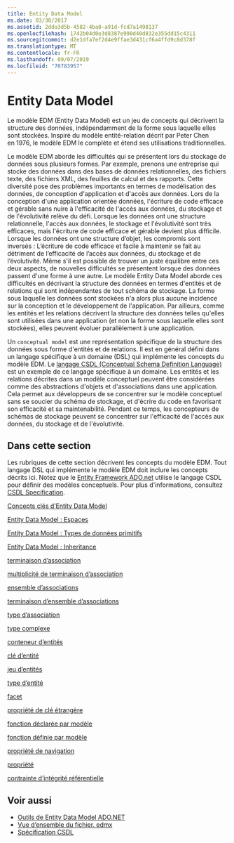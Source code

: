 ```yaml
---
title: Entity Data Model
ms.date: 03/30/2017
ms.assetid: 2dda3d5b-4582-4ba0-a91d-fcd7a1498137
ms.openlocfilehash: 1742b04d0e3d8387e990d40d832e355dd15c4311
ms.sourcegitcommit: d2e1dfa7ef2d4e9ffae3d431cf6a4ffd9c8d378f
ms.translationtype: MT
ms.contentlocale: fr-FR
ms.lasthandoff: 09/07/2019
ms.locfileid: "70783957"
---
```

# <a name="entity-data-model"></a>Entity Data Model
Le modèle EDM (Entity Data Model) est un jeu de concepts qui décrivent la structure des données, indépendamment de la forme sous laquelle elles sont stockées. Inspiré du modèle entité-relation décrit par Peter Chen en 1976, le modèle EDM le complète et étend ses utilisations traditionnelles.  
  
 Le modèle EDM aborde les difficultés qui se présentent lors du stockage de données sous plusieurs formes. Par exemple, prenons une entreprise qui stocke des données dans des bases de données relationnelles, des fichiers texte, des fichiers XML, des feuilles de calcul et des rapports. Cette diversité pose des problèmes importants en termes de modélisation des données, de conception d'application et d'accès aux données. Lors de la conception d'une application orientée données, l'écriture de code efficace et gérable sans nuire à l'efficacité de l'accès aux données, du stockage et de l'évolutivité relève du défi. Lorsque les données ont une structure relationnelle, l'accès aux données, le stockage et l'évolutivité sont très efficaces, mais l'écriture de code efficace et gérable devient plus difficile. Lorsque les données ont une structure d’objet, les compromis sont inversés : L’écriture de code efficace et facile à maintenir se fait au détriment de l’efficacité de l’accès aux données, du stockage et de l’évolutivité. Même s'il est possible de trouver un juste équilibre entre ces deux aspects, de nouvelles difficultés se présentent lorsque des données passent d'une forme à une autre. Le modèle Entity Data Model aborde ces difficultés en décrivant la structure des données en termes d'entités et de relations qui sont indépendantes de tout schéma de stockage. La forme sous laquelle les données sont stockées n'a alors plus aucune incidence sur la conception et le développement de l'application. Par ailleurs, comme les entités et les relations décrivent la structure des données telles qu'elles sont utilisées dans une application (et non la forme sous laquelle elles sont stockées), elles peuvent évoluer parallèlement à une application.  
  
 Un `conceptual model` est une représentation spécifique de la structure des données sous forme d'entités et de relations. Il est en général défini dans un langage spécifique à un domaine (DSL) qui implémente les concepts du modèle EDM. Le [langage CSDL (Conceptual Schema Definition Language)](./ef/language-reference/csdl-specification.md) est un exemple de ce langage spécifique à un domaine. Les entités et les relations décrites dans un modèle conceptuel peuvent être considérées comme des abstractions d'objets et d'associations dans une application. Cela permet aux développeurs de se concentrer sur le modèle conceptuel sans se soucier du schéma de stockage, et d'écrire du code en favorisant son efficacité et sa maintenabilité. Pendant ce temps, les concepteurs de schémas de stockage peuvent se concentrer sur l'efficacité de l'accès aux données, du stockage et de l'évolutivité.  
  
## <a name="in-this-section"></a>Dans cette section  
 Les rubriques de cette section décrivent les concepts du modèle EDM. Tout langage DSL qui implémente le modèle EDM doit inclure les concepts décrits ici. Notez que le [Entity Framework ADO.net](./ef/index.md) utilise le langage CSDL pour définir des modèles conceptuels. Pour plus d'informations, consultez [CSDL Specification](./ef/language-reference/csdl-specification.md).  
  
 [Concepts clés d’Entity Data Model](entity-data-model-key-concepts.md)  
  
 [Entity Data Model : Espaces](entity-data-model-namespaces.md)  
  
 [Entity Data Model : Types de données primitifs](entity-data-model-primitive-data-types.md)  
  
 [Entity Data Model : Inheritance](entity-data-model-inheritance.md)  
  
 [terminaison d’association](association-end.md)  
  
 [multiplicité de terminaison d’association](association-end-multiplicity.md)  
  
 [ensemble d’associations](association-set.md)  
  
 [terminaison d’ensemble d’associations](association-set-end.md)  
  
 [type d’association](association-type.md)  
  
 [type complexe](complex-type.md)  
  
 [conteneur d’entités](entity-container.md)  
  
 [clé d’entité](entity-key.md)  
  
 [jeu d’entités](entity-set.md)  
  
 [type d’entité](entity-type.md)  
  
 [facet](facet.md)  
  
 [propriété de clé étrangère](foreign-key-property.md)  
  
 [fonction déclarée par modèle](model-declared-function.md)  
  
 [fonction définie par modèle](model-defined-function.md)  
  
 [propriété de navigation](navigation-property.md)  
  
 [propriété](property.md)  
  
 [contrainte d’intégrité référentielle](referential-integrity-constraint.md)  
  
## <a name="see-also"></a>Voir aussi

- [Outils de Entity Data Model ADO.NET](https://docs.microsoft.com/previous-versions/dotnet/netframework-4.0/bb399249(v=vs.100))
- [Vue d’ensemble du fichier. edmx](https://docs.microsoft.com/previous-versions/dotnet/netframework-4.0/cc982042(v=vs.100))
- [Spécification CSDL](./ef/language-reference/csdl-specification.md)
